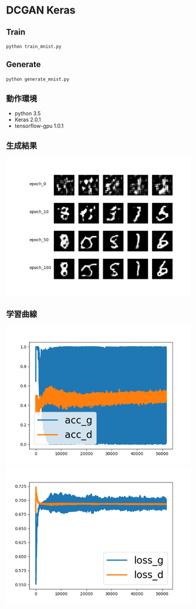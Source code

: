 # DCGAN  Keras

## Train
`python train_mnist.py`

## Generate
`python generate_mnist.py`

## 動作環境
* python 3.5
* Keras 2.0.1
* tensorflow-gpu 1.0.1

## 生成結果
<img src="./images/result.png">

## 学習曲線
<img src="./images/acc.png">
<img src="./images/loss.png">
